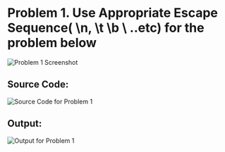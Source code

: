 # Problem 1. Use Appropriate Escape Sequence( \n, \t \b \ ..etc) for the problem below
![Problem 1 Screenshot](../problem1.png)


## Source Code:
![Source Code for Problem 1](../sc1.png)

## Output:
![Output for Problem 1](../op1.png)
